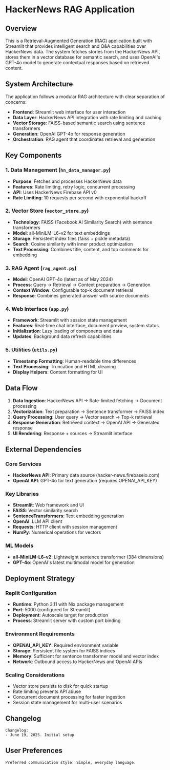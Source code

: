 # HackerNews RAG Application

## Overview

This is a Retrieval-Augmented Generation (RAG) application built with Streamlit that provides intelligent search and Q&A capabilities over HackerNews data. The system fetches stories from the HackerNews API, stores them in a vector database for semantic search, and uses OpenAI's GPT-4o model to generate contextual responses based on retrieved content.

## System Architecture

The application follows a modular RAG architecture with clear separation of concerns:

- **Frontend**: Streamlit web interface for user interaction
- **Data Layer**: HackerNews API integration with rate limiting and caching
- **Vector Storage**: FAISS-based semantic search using sentence transformers
- **Generation**: OpenAI GPT-4o for response generation
- **Orchestration**: RAG agent that coordinates retrieval and generation

## Key Components

### 1. Data Management (`hn_data_manager.py`)
- **Purpose**: Fetches and processes HackerNews data
- **Features**: Rate limiting, retry logic, concurrent processing
- **API**: Uses HackerNews Firebase API v0
- **Rate Limiting**: 10 requests per second with exponential backoff

### 2. Vector Store (`vector_store.py`)
- **Technology**: FAISS (Facebook AI Similarity Search) with sentence transformers
- **Model**: all-MiniLM-L6-v2 for text embeddings
- **Storage**: Persistent index files (faiss + pickle metadata)
- **Search**: Cosine similarity with inner product optimization
- **Text Processing**: Combines title, content, and top comments for embedding

### 3. RAG Agent (`rag_agent.py`)
- **Model**: OpenAI GPT-4o (latest as of May 2024)
- **Process**: Query → Retrieval → Context preparation → Generation
- **Context Window**: Configurable top-k document retrieval
- **Response**: Combines generated answer with source documents

### 4. Web Interface (`app.py`)
- **Framework**: Streamlit with session state management
- **Features**: Real-time chat interface, document preview, system status
- **Initialization**: Lazy loading of components and data
- **Updates**: Background data refresh capabilities

### 5. Utilities (`utils.py`)
- **Timestamp Formatting**: Human-readable time differences
- **Text Processing**: Truncation and HTML cleaning
- **Display Helpers**: Content formatting for UI

## Data Flow

1. **Data Ingestion**: HackerNews API → Rate-limited fetching → Document processing
2. **Vectorization**: Text preparation → Sentence transformer → FAISS index
3. **Query Processing**: User query → Vector search → Top-k retrieval
4. **Response Generation**: Retrieved context → OpenAI API → Generated response
5. **UI Rendering**: Response + sources → Streamlit interface

## External Dependencies

### Core Services
- **HackerNews API**: Primary data source (hacker-news.firebaseio.com)
- **OpenAI API**: GPT-4o for text generation (requires OPENAI_API_KEY)

### Key Libraries
- **Streamlit**: Web framework and UI
- **FAISS**: Vector similarity search
- **SentenceTransformers**: Text embedding generation
- **OpenAI**: LLM API client
- **Requests**: HTTP client with session management
- **NumPy**: Numerical operations for vectors

### ML Models
- **all-MiniLM-L6-v2**: Lightweight sentence transformer (384 dimensions)
- **GPT-4o**: OpenAI's latest multimodal model for generation

## Deployment Strategy

### Replit Configuration
- **Runtime**: Python 3.11 with Nix package management
- **Port**: 5000 (configured for Streamlit)
- **Deployment**: Autoscale target for production
- **Process**: Streamlit server with custom port binding

### Environment Requirements
- **OPENAI_API_KEY**: Required environment variable
- **Storage**: Persistent file system for FAISS indices
- **Memory**: Sufficient for sentence transformer model and vector index
- **Network**: Outbound access to HackerNews and OpenAI APIs

### Scaling Considerations
- Vector store persists to disk for quick startup
- Rate limiting prevents API abuse
- Concurrent document processing for faster ingestion
- Session state management for multi-user scenarios

## Changelog

```
Changelog:
- June 19, 2025. Initial setup
```

## User Preferences

```
Preferred communication style: Simple, everyday language.
```